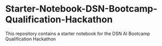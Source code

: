 # Starter-Notebook-DSN-Bootcamp-Qualification-Hackathon
This repository contains a starter notebook for the DSN AI Bootcamp Qualification Hackathon
